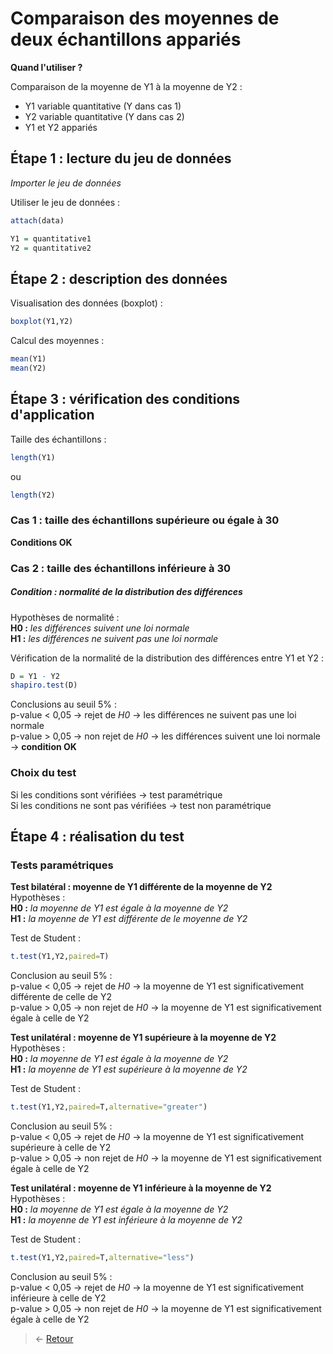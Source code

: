 # Comparaison des moyennes de deux échantillons appariés

**Quand l'utiliser ?**

Comparaison de la moyenne de Y1 à la moyenne de Y2 :
- Y1 variable quantitative (Y dans cas 1)  
- Y2 variable quantitative (Y dans cas 2)  
- Y1 et Y2 appariés


## Étape 1 : lecture du jeu de données
*Importer le jeu de données*

Utiliser le jeu de données :
```r
attach(data)
```
```r
Y1 = quantitative1
Y2 = quantitative2
```


## Étape 2 : description des données
Visualisation des données (boxplot) :
```r
boxplot(Y1,Y2)
```

Calcul des moyennes :
```r
mean(Y1)
mean(Y2)
```


## Étape 3 : vérification des conditions d'application
Taille des échantillons :  
```r
length(Y1)
```
ou
```r
length(Y2)
```

### Cas 1 : taille des échantillons supérieure ou égale à 30
**Conditions OK**

### Cas 2 : taille des échantillons inférieure à 30
##### Condition : normalité de la distribution des différences
Hypothèses de normalité :  
**H0 :** *les différences suivent une loi normale*  
**H1 :** *les différences ne suivent pas une loi normale*  

Vérification de la normalité de la distribution des différences entre Y1 et Y2 :
```r
D = Y1 - Y2
shapiro.test(D)
```
Conclusions au seuil 5% :  
p-value < 0,05 → rejet de *H0* → les différences ne suivent pas une loi normale  
p-value > 0,05 → non rejet de *H0* → les différences suivent une loi normale → **condition OK**


### Choix du test
Si les conditions sont vérifiées → test paramétrique  
Si les conditions ne sont pas vérifiées → test non paramétrique


## Étape 4 : réalisation du test
### Tests paramétriques
**Test bilatéral : moyenne de Y1 différente de la moyenne de Y2**  
Hypothèses :  
**H0 :** *la moyenne de Y1 est égale à la moyenne de Y2*  
**H1 :** *la moyenne de Y1 est différente de le moyenne de Y2*  

Test de Student :
```r
t.test(Y1,Y2,paired=T)
```
Conclusion au seuil 5% :  
p-value < 0,05 → rejet de *H0* → la moyenne de Y1 est significativement différente de celle de Y2  
p-value > 0,05 → non rejet de *H0* → la moyenne de Y1 est significativement égale à celle de Y2  

**Test unilatéral : moyenne de Y1 supérieure à la moyenne de Y2**  
Hypothèses :  
**H0 :** *la moyenne de Y1 est égale à la moyenne de Y2*  
**H1 :** *la moyenne de Y1 est supérieure à la moyenne de Y2*  

Test de Student :
```r
t.test(Y1,Y2,paired=T,alternative="greater")
```
Conclusion au seuil 5% :  
p-value < 0,05 → rejet de *H0* → la moyenne de Y1 est significativement supérieure à celle de Y2  
p-value > 0,05 → non rejet de *H0* → la moyenne de Y1 est significativement égale à celle de Y2  

**Test unilatéral : moyenne de Y1 inférieure à la moyenne de Y2**  
Hypothèses :  
**H0 :** *la moyenne de Y1 est égale à la moyenne de Y2*  
**H1 :** *la moyenne de Y1 est inférieure à la moyenne de Y2*  

Test de Student :
```r
t.test(Y1,Y2,paired=T,alternative="less")
```
Conclusion au seuil 5% :  
p-value < 0,05 → rejet de *H0* → la moyenne de Y1 est significativement inférieure à celle de Y2  
p-value > 0,05 → non rejet de *H0* → la moyenne de Y1 est significativement égale à celle de Y2  


> &larr; [Retour](../README.md)
